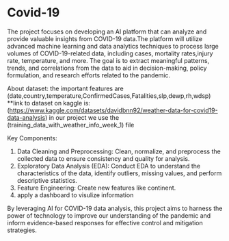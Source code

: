 # Covid-19
The project focuses on developing an AI platform that can analyze and provide valuable insights from COVID-19 data.The platform will utilize advanced machine learning and data analytics techniques to process large volumes of COVID-19-related data, including cases, mortality rates,injury rate, temperature, and more. The goal is to extract meaningful patterns, trends, and correlations from the data to aid in decision-making, policy formulation, and research efforts related to the pandemic.

About dataset:
the important features are (date,country,temperature,ConfirmedCases,Fatalities,slp,dewp,rh,wdsp) 
**link to dataset on kaggle is: (https://www.kaggle.com/datasets/davidbnn92/weather-data-for-covid19-data-analysis)
in our project we use the (training_data_with_weather_info_week_1) file

Key Components:
1. Data Cleaning and Preprocessing: Clean, normalize, and preprocess the collected data to ensure consistency and quality for analysis.
2. Exploratory Data Analysis (EDA): Conduct EDA to understand the characteristics of the data, identify outliers, missing values, and perform descriptive statistics.
3. Feature Engineering: Create new features like continent.
4. apply a dashboard to visulize information

By leveraging AI for COVID-19 data analysis, this project aims to harness the power of technology to improve our understanding of the pandemic and inform evidence-based responses for effective control and mitigation strategies. 
